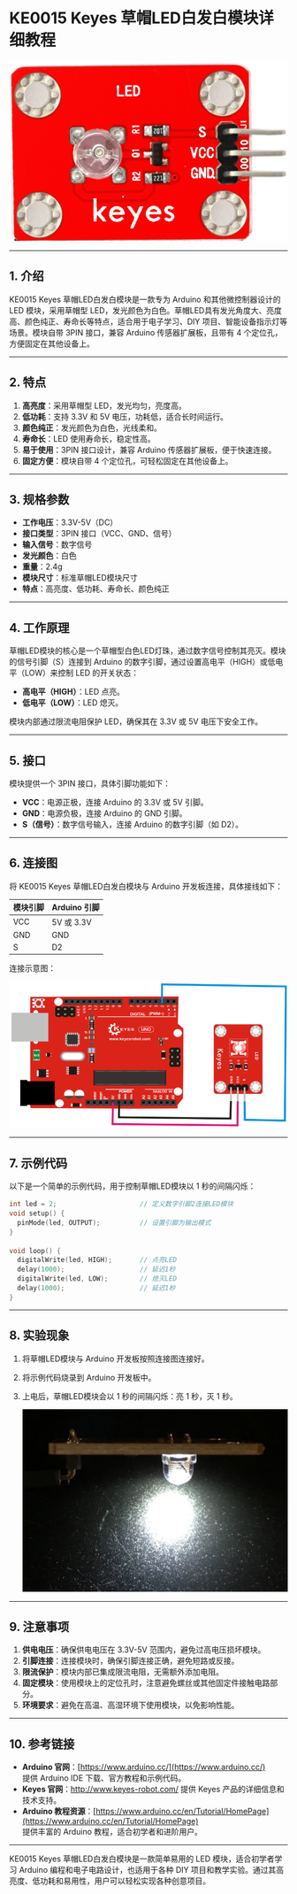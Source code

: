 # KE0015 Keyes 草帽LED白发白模块详细教程

![image-20250312152912501](media/image-20250312152912501.png)

---

## **1. 介绍**

KE0015 Keyes 草帽LED白发白模块是一款专为 Arduino 和其他微控制器设计的 LED 模块，采用草帽型 LED，发光颜色为白色。草帽LED具有发光角度大、亮度高、颜色纯正、寿命长等特点，适合用于电子学习、DIY 项目、智能设备指示灯等场景。模块自带 3PIN 接口，兼容 Arduino 传感器扩展板，且带有 4 个定位孔，方便固定在其他设备上。

---

## **2. 特点**

1. **高亮度**：采用草帽型 LED，发光均匀，亮度高。  
2. **低功耗**：支持 3.3V 和 5V 电压，功耗低，适合长时间运行。  
3. **颜色纯正**：发光颜色为白色，光线柔和。  
4. **寿命长**：LED 使用寿命长，稳定性高。  
5. **易于使用**：3PIN 接口设计，兼容 Arduino 传感器扩展板，便于快速连接。  
6. **固定方便**：模块自带 4 个定位孔，可轻松固定在其他设备上。

---

## **3. 规格参数**

- **工作电压**：3.3V-5V（DC）  
- **接口类型**：3PIN 接口（VCC、GND、信号）  
- **输入信号**：数字信号  
- **发光颜色**：白色  
- **重量**：2.4g  
- **模块尺寸**：标准草帽LED模块尺寸  
- **特点**：高亮度、低功耗、寿命长、颜色纯正  

---

## **4. 工作原理**

草帽LED模块的核心是一个草帽型白色LED灯珠，通过数字信号控制其亮灭。模块的信号引脚（S）连接到 Arduino 的数字引脚，通过设置高电平（HIGH）或低电平（LOW）来控制 LED 的开关状态：  
- **高电平（HIGH）**：LED 点亮。  
- **低电平（LOW）**：LED 熄灭。  

模块内部通过限流电阻保护 LED，确保其在 3.3V 或 5V 电压下安全工作。

---

## **5. 接口**

模块提供一个 3PIN 接口，具体引脚功能如下：  
- **VCC**：电源正极，连接 Arduino 的 3.3V 或 5V 引脚。  
- **GND**：电源负极，连接 Arduino 的 GND 引脚。  
- **S（信号）**：数字信号输入，连接 Arduino 的数字引脚（如 D2）。  

---

## **6. 连接图**

将 KE0015 Keyes 草帽LED白发白模块与 Arduino 开发板连接，具体接线如下：  

| 模块引脚 | Arduino 引脚 |
|----------|--------------|
| VCC      | 5V 或 3.3V   |
| GND      | GND          |
| S        | D2           |

连接示意图：  

![image-20250312152929287](media/image-20250312152929287.png)

---

## **7. 示例代码**

以下是一个简单的示例代码，用于控制草帽LED模块以 1 秒的间隔闪烁：

```cpp
int led = 2;                     // 定义数字引脚2连接LED模块
void setup() {
  pinMode(led, OUTPUT);          // 设置引脚为输出模式
}

void loop() {
  digitalWrite(led, HIGH);       // 点亮LED
  delay(1000);                   // 延迟1秒
  digitalWrite(led, LOW);        // 熄灭LED
  delay(1000);                   // 延迟1秒
}
```

---

## **8. 实验现象**

1. 将草帽LED模块与 Arduino 开发板按照连接图连接好。  

2. 将示例代码烧录到 Arduino 开发板中。  

3. 上电后，草帽LED模块会以 1 秒的间隔闪烁：亮 1 秒，灭 1 秒。  

	![image-20250319095521221](media/image-20250319095521221.png)

---

## **9. 注意事项**

1. **供电电压**：确保供电电压在 3.3V-5V 范围内，避免过高电压损坏模块。  
2. **引脚连接**：连接模块时，确保引脚连接正确，避免短路或反接。  
3. **限流保护**：模块内部已集成限流电阻，无需额外添加电阻。  
4. **固定模块**：使用模块上的定位孔时，注意避免螺丝或其他固定件接触电路部分。  
5. **环境要求**：避免在高温、高湿环境下使用模块，以免影响性能。  

---

## **10. 参考链接**

- **Arduino 官网**：[https://www.arduino.cc/](https://www.arduino.cc/)  
  提供 Arduino IDE 下载、官方教程和示例代码。  
- **Keyes 官网**：http://www.keyes-robot.com/
  提供 Keyes 产品的详细信息和技术支持。  
- **Arduino 教程资源**：[https://www.arduino.cc/en/Tutorial/HomePage](https://www.arduino.cc/en/Tutorial/HomePage)  
  提供丰富的 Arduino 教程，适合初学者和进阶用户。  

---

KE0015 Keyes 草帽LED白发白模块是一款简单易用的 LED 模块，适合初学者学习 Arduino 编程和电子电路设计，也适用于各种 DIY 项目和教学实验。通过其高亮度、低功耗和易用性，用户可以轻松实现各种创意项目。

